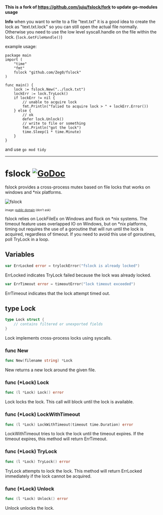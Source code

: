 
**This is a fork of https://github.com/juju/fslock/fork to update go-modules usage**

**Info** when you want to write to a file "text.txt" it is a good idea to create the lock as "text.txt.lock" so you can still open the actual file normally. Otherwise you need to use the low level syscall.handle on the file within the lock. (`lock.GetFileHandle()`)

example usage:
```
package main
import (
    "time"
    "fmt"
    fslock "github.com/Zeg0/fslock" 
)

func main() {
    lock := fslock.New("../lock.txt")
    lockErr := lock.TryLock()
    if lockErr != nil {
        // unable to acquire lock
        fmt.Println("falied to acquire lock > " + lockErr.Error())
    } else {
        // ok
        defer lock.Unlock()
        // write to file or something
        fmt.Println("got the lock")
        time.Sleep(1 * time.Minute)
    }
}
```
and use `go mod tidy`



-------------

# fslock [![GoDoc](https://godoc.org/github.com/juju/fslock?status.svg)](https://godoc.org/github.com/juju/fslock)
fslock provides a cross-process mutex based on file locks that works on windows and *nix platforms.


![fslock](https://cloud.githubusercontent.com/assets/3185864/15507515/f3351498-2199-11e6-9f37-bc59657a9e8c.jpg)

<sup><sub>image: [public domain](https://pixabay.com/en/encrypted-privacy-policy-445155/)
(don't ask)
</sub></sup>

fslock relies on LockFileEx on Windows and flock on \*nix systems.  The timeout 
feature uses overlapped IO on Windows, but on \*nix platforms, timing out
requires the use of a goroutine that will run until the lock is acquired,
regardless of timeout.  If you need to avoid this use of goroutines, poll
TryLock in a loop. 



## Variables
``` go
var ErrLocked error = trylockError("fslock is already locked")
```
ErrLocked indicates TryLock failed because the lock was already locked.

``` go
var ErrTimeout error = timeoutError("lock timeout exceeded")
```
ErrTimeout indicates that the lock attempt timed out.


## type Lock
``` go
type Lock struct {
    // contains filtered or unexported fields
}
```
Lock implements cross-process locks using syscalls.


### func New
``` go
func New(filename string) *Lock
```
New returns a new lock around the given file.


### func (\*Lock) Lock
``` go
func (l *Lock) Lock() error
```
Lock locks the lock.  This call will block until the lock is available.

### func (\*Lock) LockWithTimeout
``` go
func (l *Lock) LockWithTimeout(timeout time.Duration) error
```
LockWithTimeout tries to lock the lock until the timeout expires.  If the
timeout expires, this method will return ErrTimeout.

### func (\*Lock) TryLock
``` go
func (l *Lock) TryLock() error
```
TryLock attempts to lock the lock.  This method will return ErrLocked
immediately if the lock cannot be acquired.

### func (\*Lock) Unlock
``` go
func (l *Lock) Unlock() error
```
Unlock unlocks the lock.



